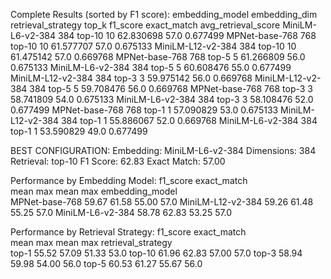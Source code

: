 Complete Results (sorted by F1 score):
  embedding_model  embedding_dim retrieval_strategy  top_k  f1_score  exact_match  avg_retrieval_score
 MiniLM-L6-v2-384            384             top-10     10 62.830698         57.0             0.677499
   MPNet-base-768            768             top-10     10 61.577707         57.0             0.675133
MiniLM-L12-v2-384            384             top-10     10 61.475142         57.0             0.669768
   MPNet-base-768            768              top-5      5 61.266809         56.0             0.675133
 MiniLM-L6-v2-384            384              top-5      5 60.608476         55.0             0.677499
MiniLM-L12-v2-384            384              top-3      3 59.975142         56.0             0.669768
MiniLM-L12-v2-384            384              top-5      5 59.708476         56.0             0.669768
   MPNet-base-768            768              top-3      3 58.741809         54.0             0.675133
 MiniLM-L6-v2-384            384              top-3      3 58.108476         52.0             0.677499
   MPNet-base-768            768              top-1      1 57.090829         53.0             0.675133
MiniLM-L12-v2-384            384              top-1      1 55.886067         52.0             0.669768
 MiniLM-L6-v2-384            384              top-1      1 53.590829         49.0             0.677499

 BEST CONFIGURATION:
  Embedding: MiniLM-L6-v2-384
  Dimensions: 384
  Retrieval: top-10
  F1 Score: 62.83
  Exact Match: 57.00

Performance by Embedding Model:
                  f1_score        exact_match      
                      mean    max        mean   max
embedding_model                                    
MPNet-base-768       59.67  61.58       55.00  57.0
MiniLM-L12-v2-384    59.26  61.48       55.25  57.0
MiniLM-L6-v2-384     58.78  62.83       53.25  57.0

Performance by Retrieval Strategy:
                   f1_score        exact_match      
                       mean    max        mean   max
retrieval_strategy                                  
top-1                 55.52  57.09       51.33  53.0
top-10                61.96  62.83       57.00  57.0
top-3                 58.94  59.98       54.00  56.0
top-5                 60.53  61.27       55.67  56.0
